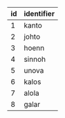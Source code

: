 | id | identifier |
|----|------------|
| 1  | kanto      |
| 2  | johto      |
| 3  | hoenn      |
| 4  | sinnoh     |
| 5  | unova      |
| 6  | kalos      |
| 7  | alola      |
| 8  | galar      |
